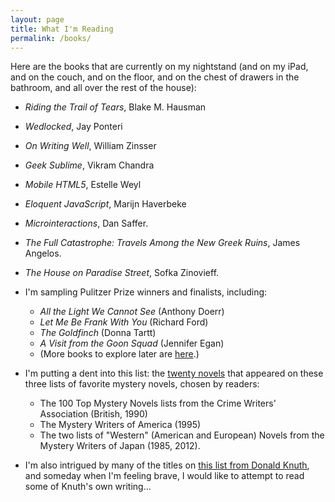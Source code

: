 ```yaml
---
layout: page
title: What I'm Reading
permalink: /books/
---
```


Here are the books that are currently on my nightstand (and on my iPad, and on the couch, and on the floor, and on the chest of drawers in the bathroom, and all over the rest of the house):

* *Riding the Trail of Tears*, Blake M. Hausman

* *Wedlocked*, Jay Ponteri

* *On Writing Well*, William Zinsser

* *Geek Sublime*, Vikram Chandra

* *Mobile HTML5*, Estelle Weyl

* *Eloquent JavaScript*, Marijn Haverbeke

* *Microinteractions*, Dan Saffer.

* *The Full Catastrophe: Travels Among the New Greek Ruins*, James Angelos.

* *The House on Paradise Street*, Sofka Zinovieff.

* I'm sampling Pulitzer Prize winners and finalists, including:
  * *All the Light We Cannot See* (Anthony Doerr)
  * *Let Me Be Frank With You* (Richard Ford)
  * *The Goldfinch* (Donna Tartt)
  * *A Visit from the Goon Squad* (Jennifer Egan)
  * (More books to explore later are [here](http://www.pulitzer.org/bycat/Fiction).)

* I'm putting a dent into this list: the [twenty novels](http://martinhillortiz.blogspot.com/2015/04/cwa-mwa-and-mwj-mystery-novels-that.html) that appeared on these three lists of favorite mystery novels, chosen by readers: 
  * The 100 Top Mystery Novels lists from the Crime Writers' Association (British, 1990)
  * The Mystery Writers of America (1995)
  * The two lists of "Western" (American and European) Novels from the Mystery Writers of Japan (1985, 2012).

* I'm also intrigued by many of the titles on [this list from Donald Knuth](http://www-cs-faculty.stanford.edu/~uno/retd.html), and someday when I'm feeling brave, I would like to attempt to read some of Knuth's own writing...
